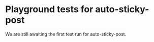 # Playground tests for auto-sticky-post
We are still awaiting the first test run for auto-sticky-post.
